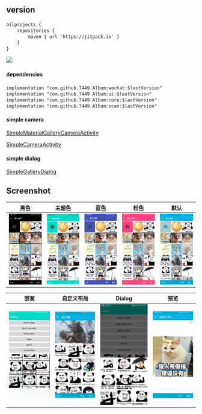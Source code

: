 ## version

	allprojects {
		repositories {
			maven { url 'https://jitpack.io' }
		}
	}
	
[![](https://jitpack.io/v/7449/Album.svg)](https://jitpack.io/#7449/Album)

#### dependencies

    implementation "com.github.7449.Album:wechat:$lastVersion"
    implementation "com.github.7449.Album:ui:$lastVersion"
    implementation "com.github.7449.Album:core:$lastVersion"
    implementation "com.github.7449.Album:scan:$lastVersion"
    
#### simple camera

  [SimpleMaterialGalleryCameraActivity](./sample/src/main/java/com/gallery/sample/camera/SimpleMaterialGalleryCameraActivity.kt)
  
  [SimpleCameraActivity](./sample/src/main/java/com/gallery/sample/camera/SimpleCameraActivity.kt)

#### simple dialog

  [SimpleGalleryDialog](./sample/src/main/java/com/gallery/sample/dialog/SimpleGalleryDialog.kt)

## Screenshot

| 黑色                                   | 主题色                                | 蓝色                              | 粉色                                  | 默认
| :----:                                | :----:                                |:----:                             | :----:                               | :----: 
| ![](./screenshot/gallery_black.webp)   | ![](./screenshot/gallery_app.webp)    | ![](./screenshot/gallery_blue.webp) | ![](./screenshot/gallery_pink.webp)   | ![](./screenshot/gallery_default.webp)  

| 嵌套                                        | 自定义布局                                | Dialog                                | 预览                                  
| :----:                                      | :----:                                  |:----:                                 | :----:                               
| ![](./screenshot/gallery_combination.webp)   | ![](./screenshot/gallery_banner.webp)    | ![](./screenshot/gallery_dialog.webp)  | ![](./screenshot/gallery_preview.webp)  